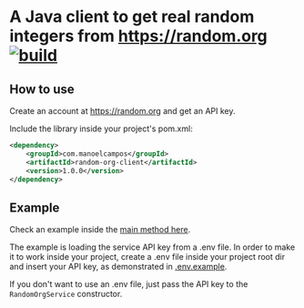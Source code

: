 # A Java client to get real random integers from https://random.org [![build](https://github.com/manoelcampos/random-org-java-client/actions/workflows/build.yml/badge.svg)](https://github.com/manoelcampos/random-org-java-client/actions/workflows/build.yml)

## How to use

Create an account at https://random.org and get an API key.

Include the library inside your project's pom.xml:

```xml
<dependency>
    <groupId>com.manoelcampos</groupId>
    <artifactId>random-org-client</artifactId>
    <version>1.0.0</version>
</dependency>
```

## Example

Check an example inside the [main method here](https://github.com/manoelcampos/random-org-java-client/blob/master/src/main/java/com/manoelcampos/randomorg/RandomOrgService.java#L115).

The example is loading the service API key from a .env file.
In order to make it to work inside your project, create a .env file inside your project root dir and insert your API key, as demonstrated in [ .env.example]( .env.example).

If you don't want to use an .env file, just pass the API key to the `RandomOrgService` constructor.